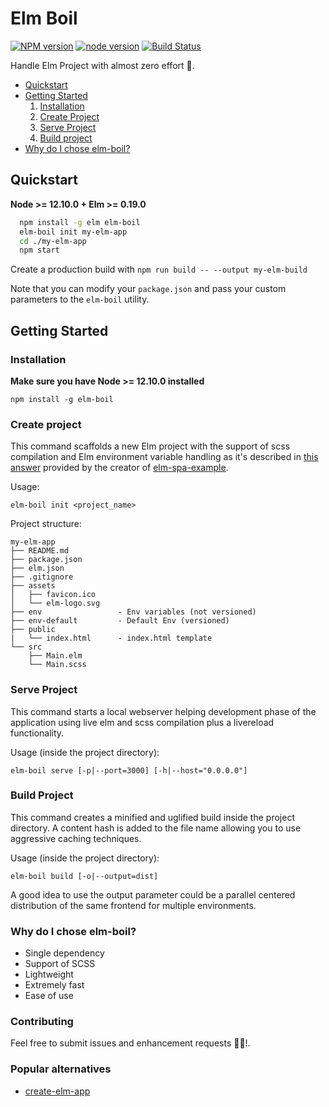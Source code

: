 # Elm Boil

[![NPM version][npm-image]][npm-url]
[![node version][node-image]][node-url]
[![Build Status][travis-image]][travis-url]

[npm-image]:    https://img.shields.io/npm/v/elm-boil.svg?style=flat-square
[npm-url]:      https://www.npmjs.com/package/elm-boil
[node-image]:   https://img.shields.io/badge/node.js-%3E=_12.10.0-green.svg?style=flat-square
[node-url]:     http://nodejs.org/download/
[travis-image]: https://travis-ci.org/GioPat/elm-boil.svg?branch=master
[travis-url]:   https://travis-ci.org/GioPat/elm-boil

Handle Elm Project with almost zero effort 🍲.
- [Quickstart](#quickstart)
- [Getting Started](#getting-started)
    1. [Installation](#installation)
    2. [Create Project](#create-project)
    3. [Serve Project](#serve-project)
    4. [Build project](#build-project)
- [Why do I chose elm-boil?](#why-do-i-chose-elm-boil)

## Quickstart
**Node >= 12.10.0 + Elm >= 0.19.0**

```sh
  npm install -g elm elm-boil
  elm-boil init my-elm-app
  cd ./my-elm-app
  npm start
```
Create a production build with `npm run build -- --output my-elm-build`

Note that you can modify your `package.json` and pass your custom parameters to the `elm-boil` utility.

## Getting Started

### Installation
**Make sure you have Node >= 12.10.0 installed**

`npm install -g elm-boil`

### Create project
This command scaffolds a new Elm project with the support of scss compilation and Elm environment variable handling as it's described in [this answer](https://discourse.elm-lang.org/t/dependency-injection-how-to-switch-api-server/570) provided by the creator of [elm-spa-example](https://github.com/rtfeldman/elm-spa-example).

Usage:

`elm-boil init <project_name>`

Project structure:

```
my-elm-app
├── README.md
├── package.json
├── elm.json
├── .gitignore
├── assets
│   ├── favicon.ico
│   └── elm-logo.svg
├── env                 - Env variables (not versioned)
├── env-default         - Default Env (versioned)
├── public
|   └── index.html      - index.html template
└── src
    ├── Main.elm
    └── Main.scss
```
### Serve Project
This command starts a local webserver helping development phase of the application using live elm and scss compilation plus a livereload functionality.

Usage (inside the project directory):

`elm-boil serve [-p|--port=3000] [-h|--host="0.0.0.0"]`

### Build Project
This command creates a minified and uglified build inside the project directory.
A content hash is added to the file name allowing you to use aggressive caching techniques.

Usage (inside the project directory):

`elm-boil build [-o|--output=dist]`

A good idea to use the output parameter could be a parallel centered distribution of the same frontend for multiple environments.

### Why do I chose elm-boil?

  - Single dependency
  - Support of SCSS
  - Lightweight
  - Extremely fast
  - Ease of use

### Contributing

Feel free to submit issues and enhancement requests 🚀🚀!.

### Popular alternatives
 - [create-elm-app](https://github.com/halfzebra/create-elm-app)